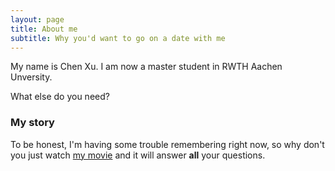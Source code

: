 ```yaml
---
layout: page
title: About me
subtitle: Why you'd want to go on a date with me
---
```


My name is Chen Xu. I am now a master student in RWTH Aachen Unversity. 


What else do you need?

### My story

To be honest, I'm having some trouble remembering right now, so why don't you just watch [my movie](https://en.wikipedia.org/wiki/The_Princess_Bride_%28film%29) and it will answer **all** your questions.
